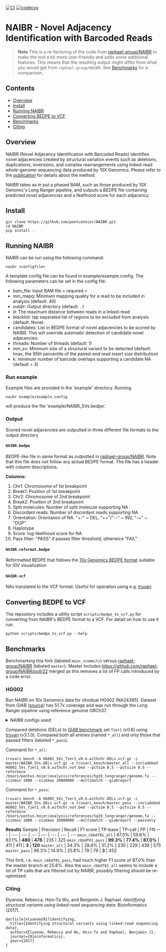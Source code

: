 [![CI](https://github.com/pontushojer/NAIBR/actions/workflows/ci.yml/badge.svg?branch=main)](https://github.com/pontushojer/NAIBR/actions/workflows/ci.yml) [![codecov](https://codecov.io/gh/pontushojer/NAIBR/branch/main/graph/badge.svg?token=lHWwvvKaz1)](https://codecov.io/gh/pontushojer/NAIBR)
# NAIBR - Novel Adjacency Identification with Barcoded Reads

> **Note** This is a re-factoring of the code from [raphael-group/NAIBR](https://github.com/raphael-group/NAIBR) to make the tool a bit more user-friendly and adds some additional features. This means that the resulting output might differ from what you would get from `raphael-group/NAIBR`. See [Benchmarks](#Benchmarks) for a comparison. 

## Contents

- [Overview](#Overview)
- [Install](#Install)
- [Running NAIBR](#Running-NAIBR)
- [Converting BEDPE to VCF](#Converting-BEDPE-to-VCF)
- [Benchmarks](#Benchmarks)
- [Citing](#Citing)

## Overview

NAIBR (Novel Adjacency Identification with Barcoded Reads) identifies novel adjacencies created by structural variation events such as deletions, duplications, inversions, and complex rearrangements using linked-read whole-genome sequencing data produced by 10X Genomics. Please refer to the [publication](https://doi.org/10.1093/bioinformatics/btx712) for details about the method.


NAIBR takes as in put a phased BAM, such as those produced by 10X Genomic's 
Long Ranger pipeline, and outputs a BEDPE file containing predicted novel 
adjacencies and a likelihood score for each adjacency.

## Install
```
git clone https://github.com/pontushojer/NAIBR.git
cd NAIBR
pip install .
```

## Running NAIBR

NAIBR can be run using the following command:

```
naibr <configfile>
```

A template config file can be found in example/example.config. The following parameters can be set in the config file:

* bam_file: Input BAM file < required >
* min_mapq: Minimum mapping quality for a read to be included in analysis (default: 40)
* outdir: Output directory (default: . )
* d: The maximum distance between reads in a linked-read
* blacklist: tap separated list of regions to be excluded from analysis (default: None)
* candidates: List in BEDPE format of novel adjacencies to be scored by NAIBR. This will override automatic detection of candidate novel adjacencies. 
* threads: Number of threads (default: 1)
* min_sv: Minimum size of a structural variant to be detected (default: lmax, the 95th percentile of the paired-end read insert size distribution)
* k: minimum number of barcode overlaps supporting a candidate NA (default = 3)


### Run example
Example files are provided in the 'example' directory. Running

```
naibr example/example.config
```

will produce the file 'example/NAIBR_SVs.bedpe'.

### Output

Scored novel adjacencies are outputted in three different file formats to the output directory

#### `NAIBR.bedpe` 
BEDPE-like file in same format as outputted in [raphael-group/NAIBR](https://github.com/raphael-group/NAIBR). Note that this file does not follow any actual BEDPE format. The file has a header with column descriptions.

**Columns:**
1. Chr1: Chromosome of 1st breakpoint
2. Break1: Position of 1st breakpoint
3. Chr2: Chromosome of 2nd breakpoint
4. Break2: Position of 2nd breakpoint
5. Split molecules: Number of split molecule supporting NA
6. Discordant reads: Number of discordant reads supporting NA 
7. Orientation: Orientation of NA. "+-" ~ DEL, "++"/"--" ~ INV, "-+" ~ "DUP"
8. Haplotype
9. Score: log-likelihood score for NA
10. Pass filter: "PASS" if passes filter threshold, otherwice "FAIL"

#### `NAIBR.reformat.bedpe`
Reformatted BEDPE that follows the [10x Genomics BEDPE format](https://support.10xgenomics.com/genome-exome/software/pipelines/latest/output/bedpe) suitable for IGV visualization


#### `NAIBR.vcf`

NAs translated to the VCF format. Useful for operation using e.g. [truvari](https://github.com/ACEnglish/truvari).

## Converting BEDPE to VCF

The repository includes a utility script `scripts/bedpe_to_vcf.py` for converting from NAIBR's BEDPE format to a VCF. For detail on how to use it run:

```
python scripts/bedpe_to_vcf.py --help
```

## Benchmarks
Benchmarking this fork (labeled `main_<commit>`) versus [raphael-group/NAIBR](https://github.com/raphael-group/NAIBR) (labeled `master`). Master includes https://github.com/raphael-group/NAIBR/pull/22 merged as this removes a lot of FP calls introduced by a code error.

### HG002 
Run NAIBR on 10x Genomics data for idividual HG002 (NA24385). Dataset from GIAB ([source](https://ftp-trace.ncbi.nlm.nih.gov/ReferenceSamples/giab/data/AshkenazimTrio/analysis/10XGenomics_ChromiumGenome_LongRanger2.2_Supernova2.0.1_04122018/GRCh37/)) has 51.7x coverage and was run through the Long Ranger pipeline using reference genome GRCh37. 

<details>
  <summary>NAIBR configs used</summary>
  <code>
  min_mapq=40
  d=10000
  min_sv=1000
  threads=10
  k=3
  min_reads=2
  min_discs=2
</code>
</details>

Compared deletions (DELs) to [GIAB benchmark](https://doi.org/10.1038%2Fs41587-020-0538-8) set `Tier1` (v0.6) using [truvari](https://github.com/ACEnglish/truvari) (v3.1.0). Compared both all entries (named `*_all`) and only those that passed filters (labeled `*_pass`).

Command for `*_all`:
```
truvari bench -b HG002_SVs_Tier1_v0.6.withchr.DELs.vcf.gz -c master/NAIBR_SVs.DELs.vcf.gz -o truvari_bench/master_all --includebed HG002_SVs_Tier1_v0.6.withchr.noY.bed --pctsim 0.5 --pctsize 0.5 --reference /Users/pontus.hojer/analysis/references/hg19_longranger/genome.fa --sizemin 1000 --sizemax 20000000 --multimatch --giabreport
```

Command for `*_pass`:
```
truvari bench -b HG002_SVs_Tier1_v0.6.withchr.DELs.vcf.gz -c master/NAIBR_SVs.DELs.vcf.gz -o truvari_bench/master_pass --includebed HG002_SVs_Tier1_v0.6.withchr.noY.bed --pctsim 0.5 --pctsize 0.5 --reference /Users/pontus.hojer/analysis/references/hg19_longranger/genome.fa --sizemin 1000 --sizemax 20000000 --multimatch --giabreport --passonly
```

**Results**
Sample | Precision | Recall | F1 score | TP-base | TP-call | FP | FN
--- | --- | --- | --- | --- | --- | --- | ---
`main_cbbdf01_all`  | 67.0% | 59.6% | 63.1% | **480** | **478** | 235 | 325
`main_cbbdf01_pass` | **99.3%** | **77.4%** | **87.0%** | 411 | 411 | **3** | **120**
`master_all`        | 34.3% | 28.6% | 31.2% | 230 | 229 | 439 | 575
`master_pass`       | 96.3% | 14.9% | 25.8% | 79 | 79 | **3** | 452

This fork, i.e. `main_cbbdf01_pass`, had much higher F1 score of 87.0% than the master branch at 25.8%. Also the `main_cbbdf01_all` seems to include a lot of TP calls that are filtered out by NAIBR, possibly filtering should be re-optimized.

### Citing
Elyanow, Rebecca, Hsin-Ta Wu, and Benjamin J. Raphael. *Identifying 
structural variants using linked-read sequencing data.* Bioinformatics (2017).
```
@article{elyanow2017identifying,
  title={Identifying structural variants using linked-read sequencing data},
  author={Elyanow, Rebecca and Wu, Hsin-Ta and Raphael, Benjamin J},
  journal={Bioinformatics},
  year={2017}
}
```


